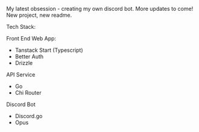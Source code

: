 My latest obsession - creating my own discord bot. More updates to come! New project, new readme.

Tech Stack:

Front End Web App:
- Tanstack Start (Typescript)
- Better Auth
- Drizzle

API Service
- Go
- Chi Router

Discord Bot
- Discord.go
- Opus
